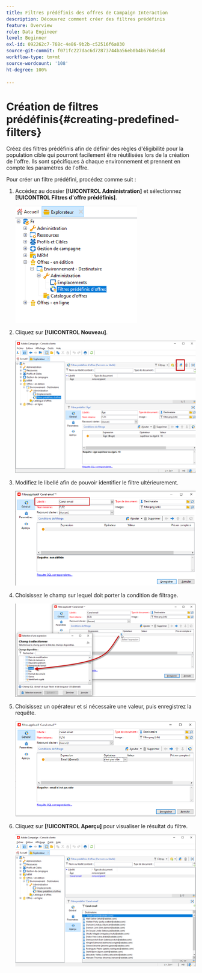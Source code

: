 ```yaml
---
title: Filtres prédéfinis des offres de Campaign Interaction
description: Découvrez comment créer des filtres prédéfinis
feature: Overview
role: Data Engineer
level: Beginner
exl-id: 092262c7-768c-4e86-9b2b-c52516f6a030
source-git-commit: f071fc227dac6d72873744ba56eb0b4b676de5dd
workflow-type: tm+mt
source-wordcount: '108'
ht-degree: 100%

---
```


# Création de filtres prédéfinis{#creating-predefined-filters}

Créez des filtres prédéfinis afin de définir des règles d&#39;éligibilité pour la population cible qui pourront facilement être réutilisées lors de la création de l&#39;offre. Ils sont spécifiques à chaque environnement et prennent en compte les paramètres de l&#39;offre.

Pour créer un filtre prédéfini, procédez comme suit :

1. Accédez au dossier **[!UICONTROL Administration]** et sélectionnez **[!UICONTROL Filtres d&#39;offre prédéfinis]**.

   ![](assets/offer_filter_create_005.png)

1. Cliquez sur **[!UICONTROL Nouveau]**.

   ![](assets/offer_filter_create_001.png)

1. Modifiez le libellé afin de pouvoir identifier le filtre ultérieurement.

   ![](assets/offer_filter_create_002.png)

1. Choisissez le champ sur lequel doit porter la condition de filtrage.

   ![](assets/offer_filter_create_003.png)

1. Choisissez un opérateur et si nécessaire une valeur, puis enregistrez la requête.

   ![](assets/offer_filter_create_004.png)

1. Cliquez sur **[!UICONTROL Aperçu]** pour visualiser le résultat du filtre.

   ![](assets/offer_filter_create_006.png)
